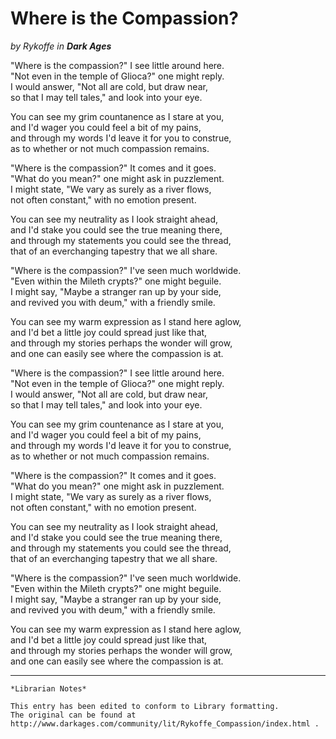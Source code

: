 # Where is the Compassion?

_by Rykoffe in **Dark Ages**_

"Where is the compassion?"  I see little around here.  
"Not even in the temple of Glioca?" one might reply.  
I would answer, "Not all are cold, but draw near,  
so that I may tell tales," and look into your eye.  

You can see my grim countanence as I stare at you,  
and I'd wager you could feel a bit of my pains,  
and through my words I'd leave it for you to construe,  
as to whether or not much compassion remains.  

"Where is the compassion?"  It comes and it goes.  
"What do you mean?" one might ask in puzzlement.  
I might state, "We vary as surely as a river flows,  
not often constant," with no emotion present.  

You can see my neutrality as I look straight ahead,  
and I'd stake you could see the true meaning there,  
and through my statements you could see the thread,  
that of an everchanging tapestry that we all share.  

"Where is the compassion?"  I've seen much worldwide.  
"Even within the Mileth crypts?" one might beguile.  
I might say, "Maybe a stranger ran up by your side,  
and revived you with deum," with a friendly smile.  

You can see my warm expression as I stand here aglow,  
and I'd bet a little joy could spread just like that,  
and through my stories perhaps the wonder will grow,  
and one can easily see where the compassion is at.  

"Where is the compassion?"  I see little around here.  
"Not even in the temple of Glioca?" one might reply.  
I would answer, "Not all are cold, but draw near,  
so that I may tell tales," and look into your eye.  

You can see my grim countenance as I stare at you,  
and I'd wager you could feel a bit of my pains,  
and through my words I'd leave it for you to construe,  
as to whether or not much compassion remains.  

"Where is the compassion?"  It comes and it goes.  
"What do you mean?" one might ask in puzzlement.  
I might state, "We vary as surely as a river flows,  
not often constant," with no emotion present.  

You can see my neutrality as I look straight ahead,  
and I'd stake you could see the true meaning there,  
and through my statements you could see the thread,  
that of an everchanging tapestry that we all share.  

"Where is the compassion?"  I've seen much worldwide.  
"Even within the Mileth crypts?" one might beguile.  
I might say, "Maybe a stranger ran up by your side,  
and revived you with deum," with a friendly smile.  

You can see my warm expression as I stand here aglow,  
and I'd bet a little joy could spread just like that,  
and through my stories perhaps the wonder will grow,  
and one can easily see where the compassion is at.  

***

```
*Librarian Notes*

This entry has been edited to conform to Library formatting.
The original can be found at http://www.darkages.com/community/lit/Rykoffe_Compassion/index.html .
```
